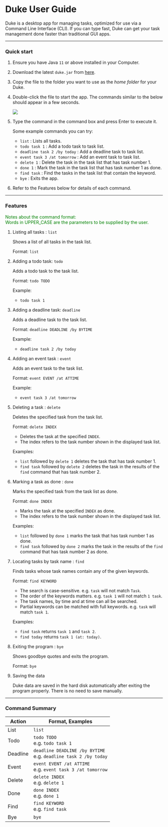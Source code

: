 # Duke User Guide

Duke is a desktop app for managing tasks, optimized for use via a Command Line Interface (CLI). 
If you can type fast, Duke can get your task management done faster than traditional GUI apps.

__________________________

### Quick start
   1. Ensure you have Java `11` or above installed in your Computer.


   2. Download the latest `duke.jar` from [here](https://github.com/Tyuanyuan/ip/releases).
      

   3. Copy the file to the folder you want to use as the *home folder* for your Duke.
      

   4. Double-click the file to start the app. The commands similar to the below should appear in a few seconds.
      
      ![](welcome.PNG)
      

   5. Type the command in the command box and press Enter to execute it.
      
      Some example commands you can try:
      * `list` : Lists all tasks.
      * `todo task 1` : Add a todo task to task list.
      * `deadline task 2 /by today` : Add a deadline task to task list.
      * `event task 3 /at tomorrow` : Add an event task to task list.
      * `delete 1` : Delete the task in the task list that has task number 1.
      * `done 1` : Mark the task in the task list that has task number 1 as done.
      * `find task` : Find the tasks in the task list that contain the keyword.
      * `bye` : Exits the app.
       

   6. Refer to the Features below for details of each command.

__________________________

### Features

<span style="color:green">
Notes about the command format: <br>
Words in UPPER_CASE are the parameters to be supplied by the user. 
</span>

   1. Listing all tasks : `list`

      Shows a list of all tasks in the task list.

      Format: `list`
    
  
   2. Adding a todo task: `todo`
      
      Adds a todo task to the task list.
      
      Format: `todo TODO` 

      Example:

      * `todo task 1`


3. Adding a deadline task: `deadline`

   Adds a deadline task to the task list.

   Format: `deadline DEADLINE /by BYTIME`

   Example:

      * `deadline task 2 /by today`


4. Adding an event task : `event`

   Adds an event task to the task list.

   Format: `event EVENT /at ATTIME`

   Example:

      * `event task 3 /at tomorrow`
    
      
5. Deleting a task : `delete`

   Deletes the specified task from the task list.

   Format: `delete INDEX`

   * Deletes the task at the specified `INDEX`.
   * The index refers to the task number shown in the displayed task list.

   Examples:

   * `list` followed by `delete 1` deletes the task that has task number 1.  
   * `find task` followed by `delete 2` deletes the task in the results of the `find` command that has task number 2.


6. Marking a task as done : `done`

   Marks the specified task from the task list as done.

   Format: `done INDEX`

      * Marks the task at the specified `INDEX` as done.
      * The index refers to the task number shown in the displayed task list.

   Examples:

      * `list` followed by `done 1` marks the task that has task number 1 as done.
      * `find task` followed by `done 2` marks the task in the results of the `find` command that has task number 2 as done.


7. Locating tasks by task name : `find`

   Finds tasks whose task names contain any of the given keywords.

   Format: `find KEYWORD`

      * The search is case-sensitive. e.g. `task` will not match `Task`.
      * The order of the keywords matters. e.g. `task 1` will not match `1 task`.
      * The task names, by time and at time can all be searched.
      * Partial keywords can be matched with full keywords. e.g. `task` will match `task 1`.

   Examples:

      * `find task` returns `task 1` and `task 2`.
      * `find today` returns `task 1 (at: today)`.
    

8. Exiting the program : `bye`

   Shows goodbye quotes and exits the program.

   Format: `bye`


9. Saving the data

   Duke data are saved in the hard disk automatically after exiting the program properly. There is no need to save manually.

__________________________

### Command Summary
Action | Format, Examples
------------ | -------------
List | `list`
Todo | `todo TODO`<br />e.g. `todo task 1`
Deadline | `deadline DEADLINE /by BYTIME`<br />e.g. `deadline task 2 /by today`
Event | `event EVENT /at ATTIME`<br />e.g. `event task 3 /at tomorrow`
Delete | `delete INDEX`<br />e.g. `delete 1`
Done | `done INDEX`<br />e.g. `done 1`
Find | `find KEYWORD`<br />e.g. `find task`
Bye | `bye`
